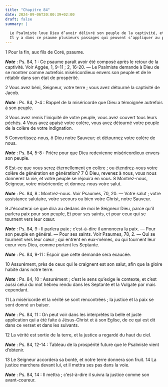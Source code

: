 ```yaml
---
title: "Chapitre 84"
date: 2024-09-06T20:00:39+02:00
draft: false
summary: |
  
  Le Psalmiste loue Dieu d’avoir délivré son peuple de la captivité, et il le prie de l’établir dans une paix solide, et une parfaite tranquillité.
  Il y a dans ce psaume plusieurs passages qui peuvent s’appliquer au peuple chrétien racheté du péché et de la mort par Jésus-Christ.
---
```



1 Pour la fin, aux fils de Coré, psaume.

***Note*** :  Ps. 84, 1 : Ce psaume paraît avoir été composé après le retour de la captivité. Voir Aggée, 1, 9-11 ; 2, 16-20. ― Le Psalmiste demande à Dieu de se montrer comme autrefois miséricordieux envers son peuple et de le rétablir dans son état de prospérité.


2 Vous avez béni, Seigneur, votre terre ; vous avez détourné la captivité de Jacob.

***Note*** :  Ps. 84, 2-4 : Rappel de la miséricorde que Dieu a témoignée autrefois à son peuple.

3 Vous avez remis l'iniquité de votre peuple, vous avez couvert tous leurs péchés. 4 Vous avez apaisé votre colère, vous avez détourné votre peuple de la colère de votre indignation.


5 Convertissez-nous, ô Dieu notre Sauveur; et détournez votre colère de nous.

***Note*** :  Ps. 84, 5-8 : Prière pour que Dieu redevienne miséricordieux envers son peuple.

6 Est-ce que vous serez éternellement en colère ; ou étendrez-vous votre colère de génération en génération? 7 Ô Dieu, revenez à nous, vous nous donnerez la vie, et votre peuple se réjouira en vous. 8 Montrez-nous, Seigneur, votre miséricorde; et donnez-nous votre salut.

***Note*** :  Ps. 84, 8 : Montrez-nous. Voir Psaumes, 70, 20. ― Votre salut ; votre assistance salutaire, votre secours ou bien votre Christ, notre Sauveur.


9 J'écouterai ce que dira au dedans de moi le Seigneur Dieu, parce qu'il parlera paix pour son peuple, Et pour ses saints, et pour ceux qui se tournent vers leur cœur.

***Note*** :  Ps. 84, 9 : Il parlera paix ; c’est-à-dire il annoncera la paix. ― Pour son peuple en général. ― Pour ses saints. Voir Psaumes, 78, 2. ― Qui se tournent vers leur cœur ; qui entrent en eux-mêmes, ou qui tournent leur cœur vers Dieu, comme portent les Septante.

***Note*** :  Ps. 84, 9-11 : Espoir que cette demande sera exaucée.

10 Assurément, près de ceux qui le craignent est son salut, afin que la gloire habite dans notre terre.

***Note*** :  Ps. 84, 10 : Assurément ; c’est le sens qu’exige le contexte, et c’est aussi celui du mot hébreu rendu dans les Septante et la Vulgate par mais cependant.


11 La miséricorde et la vérité se sont rencontrées ; la justice et la paix se sont donné un baiser.

***Note*** :  Ps. 84, 11 : On peut voir dans les interprètes la belle et juste application qui a été faite à Jésus-Christ et à son Eglise, de ce qui est dit dans ce verset et dans les suivants.

12 La vérité est sortie de la terre, et la justice a regardé du haut du ciel.

***Note*** :  Ps. 84, 12-14 : Tableau de la prospérité future que le Psalmiste vient d’obtenir.


13 Le Seigneur accordera sa bonté, et notre terre donnera son fruit. 14 La justice marchera devant lui, et il mettra ses pas dans la voie.

***Note*** :  Ps. 84, 14 : Il mettra ; c’est-à-dire il suivra la justice comme son avant-coureur.

